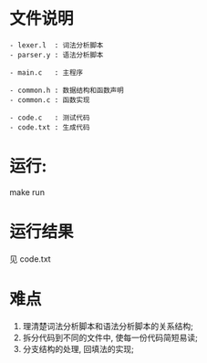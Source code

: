 # 文件说明
```
- lexer.l  : 词法分析脚本
- parser.y : 语法分析脚本

- main.c   : 主程序

- common.h : 数据结构和函数声明
- common.c : 函数实现

- code.c   : 测试代码
- code.txt : 生成代码
```

# 运行:

make run

# 运行结果

见 code.txt

# 难点

1. 理清楚词法分析脚本和语法分析脚本的关系结构;
2. 拆分代码到不同的文件中, 使每一份代码简短易读;
3. 分支结构的处理, 回填法的实现;